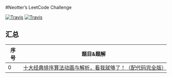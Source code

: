 #Neotter’s LeetCode Challenge

[![Travis](https://img.shields.io/badge/Language-Python-green.svg)](https://github.com/Neotter/Algorithm)
[![Travis](https://img.shields.io/badge/Language-Java-Red.svg)](https://github.com/Neotter/Algorithm)

## 汇总

| 序号 | 题目&题解                                                    |
| ---- | ------------------------------------------------------------ |
| 0    | [十大经典排序算法动画与解析，看我就够了！（配代码完全版）](https://mp.weixin.qq.com/s/)
